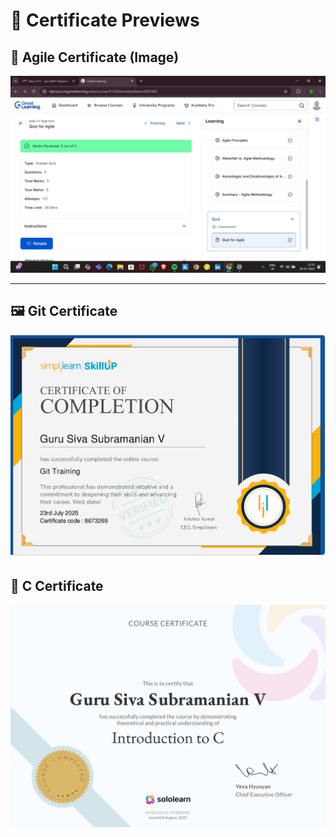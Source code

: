 # 📁 Certificate Previews

## 📸 Agile Certificate (Image)

![Agile Certificate](SDLC/Agile.jpg)

---


## 🖼️ Git Certificate

![Git Certificate](GIthub_certificate/git_certicate.png)

## 📸 C Certificate
![C Certificate](C_Certificate/C.jpg)